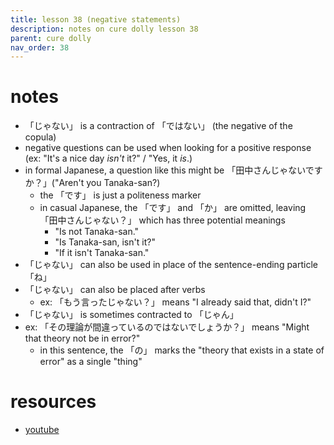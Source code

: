 ```yaml
---
title: lesson 38 (negative statements)
description: notes on cure dolly lesson 38
parent: cure dolly
nav_order: 38
---
```

# notes
- 「じゃない」 is a contraction of 「ではない」 (the negative of the copula)
- negative questions can be used when looking for a positive response (ex: "It's a nice day _isn't_ it?" / "Yes, it _is_.)
- in formal Japanese, a question like this might be 「田中さんじゃないですか？」("Aren't you Tanaka-san?)
	- the 「です」 is just a politeness marker
	- in casual Japanese, the 「です」 and 「か」 are omitted, leaving 「田中さんじゃない？」 which has three potential meanings
		- "Is not Tanaka-san."
		- "Is Tanaka-san, isn't it?"
		- "If it isn't Tanaka-san."
- 「じゃない」 can also be used in place of the sentence-ending particle 「ね」
- 「じゃない」 can also be placed after verbs
	- ex: 「もう言ったじゃない？」 means "I already said that, didn't I?"
- 「じゃない」 is sometimes contracted to 「じゃん」
- ex: 「その理論が間違っているのではないでしょうか？」 means "Might that theory not be in error?"
	- in this sentence, the 「の」 marks the "theory that exists in a state of error" as a single "thing"
# resources
- [youtube](https://www.youtube.com/watch?v=so7BXOwSyEU)